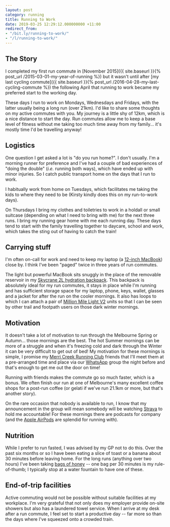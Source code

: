 ```yaml
---
layout: post
category: running
title: Running to Work
date: 2019-03-25 12:29:12.000000000 +11:00
redirect_from:
- "/bit.ly/running-to-work/"
- "/l/running-to-work/"
---
```

## The Story

I completed my first run commute in [November 2015]({{ site.baseurl }}{% post_url /2015-03-01-my-year-of-running %}) but it wasn't until after [my last cycling commute]({{ site.baseurl }}{% post_url /2016-04-28-my-last-cycling-commute %}) the following April that running to work became my preferred start to the working day.

These days I run to work on Mondays, Wednesdays and Fridays, with the latter usually being a long run (over 21km). I'd like to share some thoughts on my active commutes with you. My journey is a little shy of 12km, which is a nice distance to start the day. Run commutes allow me to keep a base level of fitness without me taking too much time away from my family... it's mostly time I'd be travelling anyway!

## Logistics

One question I get asked a lot is "do you run home?". I don't usually. I'm a morning runner for preference and I've had a couple of bad experiences of "doing the double" (_i.e._ running both ways), which have ended up with minor injuries. So I catch public transport home on the days that I run to work. 

I habitually work from home on Tuesdays, which facilitates me taking the kids to where they need to be (Kirsty kindly does this on my run-to-work days).

On Thursdays I bring my clothes and toiletries to work in a holdall or small suitcase (depending on what I need to bring with me) for the next three runs. I bring my running gear home with me each running day. These days tend to start with the family travelling together to daycare, school and work, which takes the sting out of having to catch the train!

## Carrying stuff

I'm often on-call for work and need to keep my laptop (a [12-inch MacBook](https://www.apple.com/au/macbook/)) close by. I think I've been "paged" twice in three years of run commutes.

The light but powerful MacBook sits snuggly in the place of the removable reservoir in my [Skycrane 2L hydration backpack](https://www.caribee.com/products/skycrane-2l-hydration-backpack). This backpack is absolutely ideal for my run commutes, it stays in place while I'm running and has sufficient storage space for my laptop, phone, keys, wallet, glasses and a jacket for after the run on the cooler mornings. It also has loops to which I can attach a pair of [Million Mile Light V2](https://flipbelt.com/Million-Mile-Light) units so that I can be seen by other trail and footpath users on those dark winter mornings.

## Motivation

It doesn't take a lot of motivation to run through the Melbourne Spring or Autumn... those mornings are the best. The hot Summer mornings can be more of a struggle and when it's freezing cold and dark through the Winter it can be very difficult to get out of bed! My motivation for these mornings is simple, I promise my [Merri Creek Running Club](http://merricreekrunning.club/) friends that I'll meet them at a pre-arranged time and place via our [WhatsApp](https://www.whatsapp.com/) group the night before and that's enough to get me out the door on time!

Running with friends makes the commute go so much faster, which is a bonus. We often finish our run at one of Melbourne's many excellent coffee shops for a post-run coffee (or gelati if we've run 21.1km or more, but that's another story).

On the rare occasion that nobody is available to run, I know that my announcement in the group will mean somebody will be watching [Strava](https://www.strava.com/clubs/merricreekrc) to hold me accountable! For these mornings there are podcasts for company (and the [Apple AirPods](https://www.apple.com/au/airpods/) are splendid for running with).

## Nutrition

While I prefer to run fasted, I was advised by my GP not to do this. Over the past six months or so I have been eating a slice of toast or a banana about 30 minutes before leaving home. For the long runs (anything over two hours) I've been taking [bags of honey](https://youtu.be/lPdhw8NW3Pw) -- one bag per 30 minutes is my rule-of-thumb; I typically stop at a water fountain to have one of these.

## End-of-trip facilities

Active commuting would not be possible without suitable facilities at my workplace. I'm very grateful that not only does my employer provide on-site showers but also has a laundered towel service. When I arrive at my desk after a run commute, I feel set to start a productive day -- far more so than the days where I've squeezed onto a crowded train.

